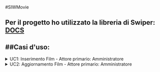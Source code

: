 #SIWMovie

Per il progetto ho utilizzato la libreria di Swiper: [DOCS](https://swiperjs.com/swiper-api)
---
##Casi d'uso:
---
<details>
<summary>UC1: Inserimento Film - Attore primario: Amministratore</summary>
  - L'amministratore fa l'autenticazione nel sistema
  - Il sistema mostra la pagina home dell'amministratore
  - L'amministratore sceglie l'operazione di "Modifica Film"
  - Il sistema mostra un elenco di film che possono essere modificati e le operazioni che possono essere effettuate
  - L'amministratore sceglie l'operazione "Inserisci film"
  - L'amministratore inserisce Titolo, Anno ed eventualmente un'immagine
  - L'amministratore conferma l'inserimento
  - Il sistema mostra la pagina con i dati del film appena inserito
</details>
<details>
<summary>UC2: Aggiornamento Film - Attore primario: Amministratore</summary>
  - L'amministratore fa l'autenticazione nel sistema
  - Il sistema mostra la pagina home dell'amministratore
  - L'amministratore sceglie l'operazione di "Modifica Film"
  - Il sistema mostra un elenco di film che possono essere modificati e le operazioni che possono essere effettuate
  - L'amministratore sceglie il film da modificare
  - Il sistema mostra le operazioni che possono esser effettuate su quel film
  - 
  - L'amministratore inserisce Titolo, Anno ed eventualmente un'immagine
  - L'amministratore conferma l'inserimento
  - Il sistema mostra la pagina con i dati del film appena inserito
</details>


